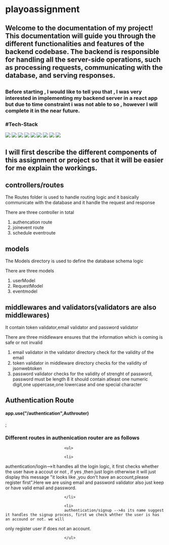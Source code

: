 # playoassignment
<h2>
Welcome to the documentation of my project! This documentation will guide you through the different functionalities and features of the backend codebase. The backend is responsible for handling all the server-side operations, such as processing requests, communicating with the database, and serving responses.
<h2>
<h3>Before starting , I would like to tell you that , I was very interested in implementing my backend server in a react app but due to time constraint i was not able to so , however I will complete it in the near future.<h3>

#Tech-Stack
  
  <div>  
  <img src = "https://img.shields.io/badge/mongodb-black?style=for-the-badge&logo=mongodb&logoColor=green" />
  <img src = "https://img.shields.io/badge/nodejs-black?style=for-the-badge&logo=nodejs&logoColor=green" />
  <img src = "https://img.shields.io/badge/express-black?style=for-the-badge&logo=expressjs&logoColor=white" />
  <img src = "https://img.shields.io/badge/mongoose-black?style=for-the-badge&logo=mongoose&logoColor=green" />
  <img src = "https://img.shields.io/badge/redis-red?style=for-the-badge&logo=redis&logoColor=white" />
  <img src = "https://img.shields.io/badge/jsonwebtoken-black?style=for-the-badge&logo=jsonwebtoken&logoColor=white" />
  <img src = "https://img.shields.io/badge/postman-white?style=for-the-badge&logo=postman&logoColor=black" />
  <img src = "https://img.shields.io/badge/pbdkf2-black?style=for-the-badge&logo=pbdkf2&logoColor=white" />
  <img src = "https://img.shields.io/badge/node-cron-black?style=for-the-badge&logo=node-cron&logoColor=white" />
  </div>

  <h2>
  I will first describe the different components of this assignment or project so that it will be easier for me explain the workings.
  </h2>
  
  <h2>controllers/routes </h2>
  
  
  
  <p>The Routes folder is used to handle routing logic and it basically communicate with the database and it handle the request and response</p>
  <div>
    <p>There are three controller in total</p>  
    <ol>
      <li>authencation route</li>
      <li>joinevent route</li>
      <li>schedule eventroute</li>
    </ol>
  </div>
  
  <h2>models</h2>
  
  <p>The Models directory is used to define the database schema logic</p>
  <div>
    <p>There are three models</p>
    <ol>
      <li>userModel</li>
      <li>RequestModel</li>
      <li>eventmodel </li>
    </ol>
  </div>
  
  <h2>middlewares and validators(validators are also middlewares)</h2>
    <p>It contain token validator,email validator and password validator </p>
  <div>
    <p>There are three middleware ensures that the information which is coming is safe or not invalid</p>
    <ol>
      <li>email validator in the validator directory check for the validity of the email</li>
      <li>token validator in middleware directory checks for the validity of jsonwebtoken</li>
      <li>password validator checks for the validity of strenght of password, password must be length 8 it should contain atleast one numeric digit,one uppercase,one lowercase and one special character </li>
    </ol>
  </div>

  
  <div style:"text-align:"center">
 <h2>Authentication Route </h2>                                
 <h4>app.use("/authentication",Authrouter)</h4> ;                                
                              <h3>Different routes in authenication router are as follows</h3>
 
                              <ul>
                              
                              <li>
  authentication/login-->It handles all the login logic, it first checks whether the user have a accout or not , if yes ,then just login otherwise it will just display this message "it looks like ,you don't have an account,please register first".Here we are using email and password validator also just keep or have valid email and password.
                              
                              </li>
   
                              <li>
                              authentication/signup -->As its name suggest it handles the signup process, first we check whther the user is has an accound or not. we will
only register user if does not an account.
                              </li>
                              
                              
                              </ul>
                                 

</div>
  
